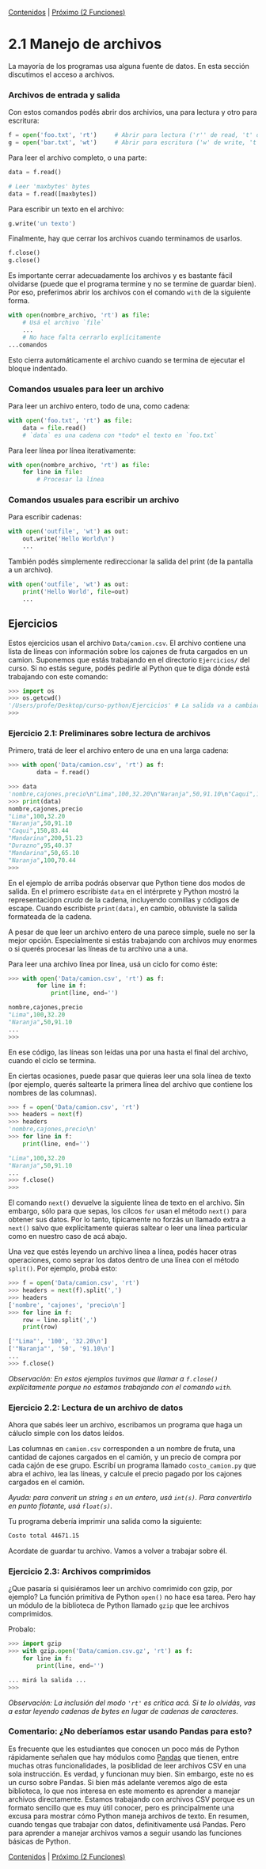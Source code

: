 [Contenidos](../Contenidos.md) \| [Próximo (2 Funciones)](02_Funciones.md)

# 2.1 Manejo de archivos

La mayoría de los programas usa alguna fuente de datos. En esta sección discutimos el acceso a archivos.

### Archivos de entrada y salida

Con estos comandos podés abrir dos archivios, una para lectura y otro para escritura:

```python
f = open('foo.txt', 'rt')     # Abrir para lectura ('r'' de read, 't' de text)
g = open('bar.txt', 'wt')     # Abrir para escritura ('w' de write, 't' de text)
```

Para leer el archivo completo, o una parte:

```python
data = f.read()

# Leer 'maxbytes' bytes
data = f.read([maxbytes])
```

Para escribir un texto en el archivo:

```python
g.write('un texto')
```

Finalmente, hay que cerrar los archivos cuando terminamos de usarlos.

```python
f.close()
g.close()
```

Es importante cerrar adecuadamente los archivos y es bastante fácil olvidarse (puede que el programa termine y no se termine de guardar bien). Por eso, preferimos abrir los archivos con el comando `with` de la siguiente forma.

```python
with open(nombre_archivo, 'rt') as file:
    # Usá el archivo `file`
    ...
    # No hace falta cerrarlo explícitamente
...comandos
```

Esto cierra automáticamente el archivo cuando se termina de ejecutar el bloque indentado.

### Comandos usuales para leer un archivo

Para leer un archivo entero, todo de una, como cadena:

```python
with open('foo.txt', 'rt') as file:
    data = file.read()
    # `data` es una cadena con *todo* el texto en `foo.txt`
```

Para leer línea por línea iterativamente:

```python
with open(nombre_archivo, 'rt') as file:
    for line in file:
        # Procesar la línea
```

### Comandos usuales para escribir un archivo

Para escribir cadenas:

```python
with open('outfile', 'wt') as out:
    out.write('Hello World\n')
    ...
```

También podés simplemente redireccionar la salida del print (de la pantalla a un archivo).

```python
with open('outfile', 'wt') as out:
    print('Hello World', file=out)
    ...
```

## Ejercicios

Estos ejercicios usan el archivo `Data/camion.csv`.  El archivo contiene una lista de líneas con información sobre los cajones de fruta cargados en un camion. Suponemos que estás trabajando en el directorio `Ejercicios/` del curso. Si no estás segure, podés pedirle al Python que te diga dónde está trabajando con este comando:

```python
>>> import os
>>> os.getcwd()
'/Users/profe/Desktop/curso-python/Ejercicios' # La salida va a cambiar
>>>
```

### Ejercicio 2.1: Preliminares sobre lectura de archivos
Primero, tratá de leer el archivo entero de una en una larga cadena:

```python
>>> with open('Data/camion.csv', 'rt') as f:
        data = f.read()

>>> data
'nombre,cajones,precio\n"Lima",100,32.20\n"Naranja",50,91.10\n"Caqui",150,83.44\n"Mandarina",200,51.23\n"Durazno",95,40.37\n"Mandarina",50,65.10\n"Naranja",100,70.44\n'
>>> print(data)
nombre,cajones,precio
"Lima",100,32.20
"Naranja",50,91.10
"Caqui",150,83.44
"Mandarina",200,51.23
"Durazno",95,40.37
"Mandarina",50,65.10
"Naranja",100,70.44
>>>
```

En el ejemplo de arriba podrás observar que Python tiene dos modos de salida. En el primero escribiste `data` en el intérprete y Python mostró la representaciópn *cruda* de la cadena, incluyendo comillas y códigos de escape. Cuando escribiste `print(data)`, en cambio, obtuviste la salida formateada de la cadena.

A pesar de que leer un archivo entero de una parece simple, suele no ser la mejor opción. Especialmente si estás trabajando con archivos muy enormes o si querés procesar las líneas de tu archivo una a una.

Para leer una archivo línea por línea, usá un ciclo for como éste:

```python
>>> with open('Data/camion.csv', 'rt') as f:
        for line in f:
            print(line, end='')

nombre,cajones,precio
"Lima",100,32.20
"Naranja",50,91.10
...
>>>
```

En ese código, las líneas son leídas una por una hasta el final del archivo, cuando el ciclo se termina.

En ciertas ocasiones, puede pasar que quieras leer una sola línea de texto (por ejemplo, querés saltearte la primera línea del archivo que contiene los nombres de las columnas).

```python
>>> f = open('Data/camion.csv', 'rt')
>>> headers = next(f)
>>> headers
'nombre,cajones,precio\n'
>>> for line in f:
    print(line, end='')

"Lima",100,32.20
"Naranja",50,91.10
...
>>> f.close()
>>>
```

El comando `next()` devuelve la siguiente línea de texto en el archivo. Sin embargo, sólo para que sepas, los cilcos `for` usan el método `next()` para obtener sus datos. Por lo tanto, típicamente no forzás un llamado extra a `next()` salvo que explícitamente quieras saltear o leer una línea particular como en nuestro caso de acá abajo.

Una vez que estés leyendo un archivo línea a línea, podés hacer otras operaciones, como seprar los datos dentro de una línea con el método `split()`. Por ejemplo, probá esto:

```python
>>> f = open('Data/camion.csv', 'rt')
>>> headers = next(f).split(',')
>>> headers
['nombre', 'cajones', 'precio\n']
>>> for line in f:
    row = line.split(',')
    print(row)

['"Lima"', '100', '32.20\n']
['"Naranja"', '50', '91.10\n']
...
>>> f.close()
```

*Observación: En estos ejemplos tuvimos que llamar  a `f.close()` explícitamente porque no estamos trabajando con el comando `with`.*

### Ejercicio 2.2: Lectura de un archivo de datos
Ahora que sabés leer un archivo, escribamos un programa que haga un cáluclo simple con los datos leídos.

Las columnas en `camion.csv` corresponden a un nombre de fruta, una cantidad de cajones cargados en el camión, y un precio de compra por cada cajón de ese grupo. Escribí un programa llamado `costo_camion.py`  que abra el achivo, lea las líneas, y calcule el precio pagado por los cajones cargados en el camión.

*Ayuda: para converit un string `s` en un entero, usá `int(s)`. Para convertirlo en punto flotante, usá `float(s)`.*

Tu programa debería imprimir una salida como la siguiente:

```bash
Costo total 44671.15
```

Acordate de guardar tu archivo. Vamos a volver a trabajar sobre él.

### Ejercicio 2.3: Archivos comprimidos
¿Que pasaría si quisiéramos leer un archivo comrimido con gzip, por ejemplo? La función primitiva de Python  `open()` no hace esa tarea. Pero hay un módulo de la biblioteca de Python llamado `gzip` que lee archivos comprimidos.

Probalo:

```python
>>> import gzip
>>> with gzip.open('Data/camion.csv.gz', 'rt') as f:
    for line in f:
        print(line, end='')

... mirá la salida ...
>>>
```

*Observación: La inclusión del modo  `'rt'` es crítica acá. Si te lo olvidás, vas a estar leyendo cadenas de bytes en lugar de cadenas de caracteres.*

### Comentario: ¿No deberíamos estar usando Pandas para esto?

Es frecuente que les estudiantes que conocen un poco más de Python rápidamente señalen que hay módulos como [Pandas](https://pandas.pydata.org) que tienen, entre muchas otras funcionalidades, la posiblidad de leer archivos CSV en una sola instrucción. Es verdad, y funcionan muy bien. Sin embargo, este no es un curso sobre Pandas. Si bien más adelante veremos algo de esta biblioteca, lo que nos interesa en este momento es aprender a manejar archivos directamente. Estamos trabajando con archivos CSV porque es un formato sencillo que es muy útil conocer, pero es principalmente una excusa para mostrar cómo Python maneja archivos de texto. En resumen, cuando tengas que trabajar con datos, definitivamente usá Pandas. Pero para aprender a manejar archivos vamos a seguir usando las funciones básicas de Python.


[Contenidos](../Contenidos.md) \| [Próximo (2 Funciones)](02_Funciones.md)

